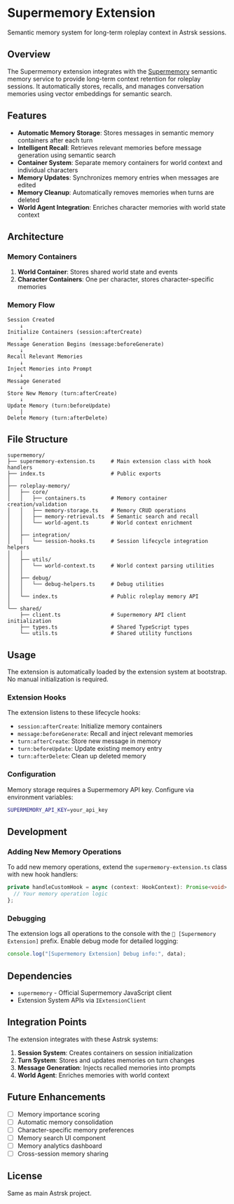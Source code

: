 # Supermemory Extension

Semantic memory system for long-term roleplay context in Astrsk sessions.

## Overview

The Supermemory extension integrates with the [Supermemory](https://supermemory.ai) semantic memory service to provide long-term context retention for roleplay sessions. It automatically stores, recalls, and manages conversation memories using vector embeddings for semantic search.

## Features

- **Automatic Memory Storage**: Stores messages in semantic memory containers after each turn
- **Intelligent Recall**: Retrieves relevant memories before message generation using semantic search
- **Container System**: Separate memory containers for world context and individual characters
- **Memory Updates**: Synchronizes memory entries when messages are edited
- **Memory Cleanup**: Automatically removes memories when turns are deleted
- **World Agent Integration**: Enriches character memories with world state context

## Architecture

### Memory Containers

1. **World Container**: Stores shared world state and events
2. **Character Containers**: One per character, stores character-specific memories

### Memory Flow

```
Session Created
    ↓
Initialize Containers (session:afterCreate)
    ↓
Message Generation Begins (message:beforeGenerate)
    ↓
Recall Relevant Memories
    ↓
Inject Memories into Prompt
    ↓
Message Generated
    ↓
Store New Memory (turn:afterCreate)
    ↓
Update Memory (turn:beforeUpdate)
    |
Delete Memory (turn:afterDelete)
```

## File Structure

```
supermemory/
├── supermemory-extension.ts     # Main extension class with hook handlers
├── index.ts                     # Public exports
│
├── roleplay-memory/
│   ├── core/
│   │   ├── containers.ts        # Memory container creation/validation
│   │   ├── memory-storage.ts    # Memory CRUD operations
│   │   ├── memory-retrieval.ts  # Semantic search and recall
│   │   └── world-agent.ts       # World context enrichment
│   │
│   ├── integration/
│   │   └── session-hooks.ts     # Session lifecycle integration helpers
│   │
│   ├── utils/
│   │   └── world-context.ts     # World context parsing utilities
│   │
│   ├── debug/
│   │   └── debug-helpers.ts     # Debug utilities
│   │
│   └── index.ts                 # Public roleplay memory API
│
└── shared/
    ├── client.ts                # Supermemory API client initialization
    ├── types.ts                 # Shared TypeScript types
    └── utils.ts                 # Shared utility functions
```

## Usage

The extension is automatically loaded by the extension system at bootstrap. No manual initialization is required.

### Extension Hooks

The extension listens to these lifecycle hooks:

- `session:afterCreate`: Initialize memory containers
- `message:beforeGenerate`: Recall and inject relevant memories
- `turn:afterCreate`: Store new message in memory
- `turn:beforeUpdate`: Update existing memory entry
- `turn:afterDelete`: Clean up deleted memory

### Configuration

Memory storage requires a Supermemory API key. Configure via environment variables:

```bash
SUPERMEMORY_API_KEY=your_api_key
```

## Development

### Adding New Memory Operations

To add new memory operations, extend the `supermemory-extension.ts` class with new hook handlers:

```typescript
private handleCustomHook = async (context: HookContext): Promise<void> => {
  // Your memory operation logic
};
```

### Debugging

The extension logs all operations to the console with the `🧠 [Supermemory Extension]` prefix. Enable debug mode for detailed logging:

```typescript
console.log("[Supermemory Extension] Debug info:", data);
```

## Dependencies

- `supermemory` - Official Supermemory JavaScript client
- Extension System APIs via `IExtensionClient`

## Integration Points

The extension integrates with these Astrsk systems:

1. **Session System**: Creates containers on session initialization
2. **Turn System**: Stores and updates memories on turn changes
3. **Message Generation**: Injects recalled memories into prompts
4. **World Agent**: Enriches memories with world context

## Future Enhancements

- [ ] Memory importance scoring
- [ ] Automatic memory consolidation
- [ ] Character-specific memory preferences
- [ ] Memory search UI component
- [ ] Memory analytics dashboard
- [ ] Cross-session memory sharing

## License

Same as main Astrsk project.
